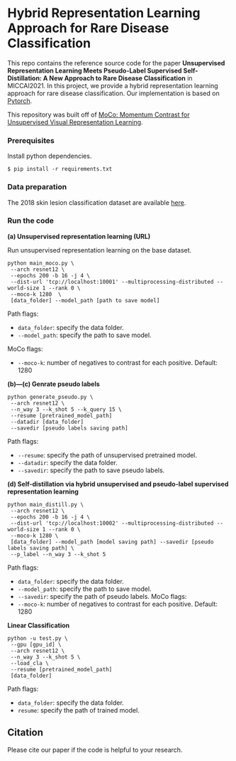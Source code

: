 # Hybrid Representation Learning Approach for Rare Disease Classification
This repo contains the reference source code for the paper **Unsupervised Representation Learning Meets Pseudo-Label Supervised Self-Distillation: A New Approach to Rare Disease Classification** in MICCAI2021. In this project, we provide a hybrid representation learning approach for rare disease classification. Our implementation is based on [Pytorch](https://pytorch.org/).

This repository was built off of [MoCo: Momentum Contrast for Unsupervised Visual Representation Learning](https://github.com/facebookresearch/moco).

### Prerequisites
Install python dependencies.
```
$ pip install -r requirements.txt
```

### Data preparation
The 2018 skin lesion classification dataset are available [here](https://challenge2018.isic-archive.com/task3/).

### Run the code
**(a) Unsupervised representation learning (URL)**

Run unsupervised representation learning on the base dataset. 


```
python main_moco.py \
 --arch resnet12 \
 --epochs 200 -b 16 -j 4 \
 --dist-url 'tcp://localhost:10001' --multiprocessing-distributed --world-size 1 --rank 0 \
 --moco-k 1280  \
 [data_folder] --model_path [path to save model]  
```
Path flags:
- `data_folder`: specify the data folder.
- `--model_path`: specify the path to save model.

MoCo flags:
- `--moco-k`: number of negatives to contrast for each positive. Default: 1280

**(b)—(c) Genrate pseudo labels**


```
python generate_pseudo.py \
 --arch resnet12 \
 --n_way 3 --k_shot 5 --k_query 15 \
 --resume [pretrained_model_path]
 --datadir [data_folder] 
 --savedir [pseudo labels saving path]
```
Path flags:
- `--resume`: specify the path of unsupervised pretrained model.
- `--datadir`: specify the data folder.
- `--savedir`: specify the path to save pseudo labels.

**(d) Self-distillation via hybrid unsupervised and pseudo-label supervised representation learning**



```
python main_distill.py \
 --arch resnet12 \
 --epochs 200 -b 16 -j 4 \
 --dist-url 'tcp://localhost:10002' --multiprocessing-distributed --world-size 1 --rank 0 \
 --moco-k 1280 \
 [data_folder] --model_path [model saving path] --savedir [pseudo labels saving path] \
 --p_label --n_way 3 --k_shot 5 
```

Path flags:
- `data_folder`: specify the data folder.
- `--model_path`: specify the path to save model.
- `--savedir`: specify the path of pseudo labels.
MoCo flags:
- `--moco-k`: number of negatives to contrast for each positive. Default: 1280

**Linear Classification**


```
python -u test.py \
 --gpu [gpu_id] \
 --arch resnet12 \
 --n_way 3 --k_shot 5 \
 --load_cla \
 --resume [pretrained_model_path]
 [data_folder]
```
Path flags:
- `data_folder`: specify the data folder.
- `resume`: specify the path of trained model.

## Citation
Please cite our paper if the code is helpful to your research.
```

```
